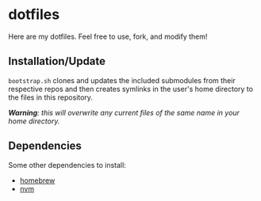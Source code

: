 # dotfiles

Here are my dotfiles. Feel free to use, fork, and modify them!

## Installation/Update

`bootstrap.sh` clones and updates the included submodules from their respective repos and then creates symlinks in the user's home directory to the files in this repository.

*__Warning__: this will overwrite any current files of the same name in your home directory.*

## Dependencies

Some other dependencies to install:
- [homebrew](https://github.com/Homebrew/brew)
- [nvm](https://github.com/creationix/nvm)
